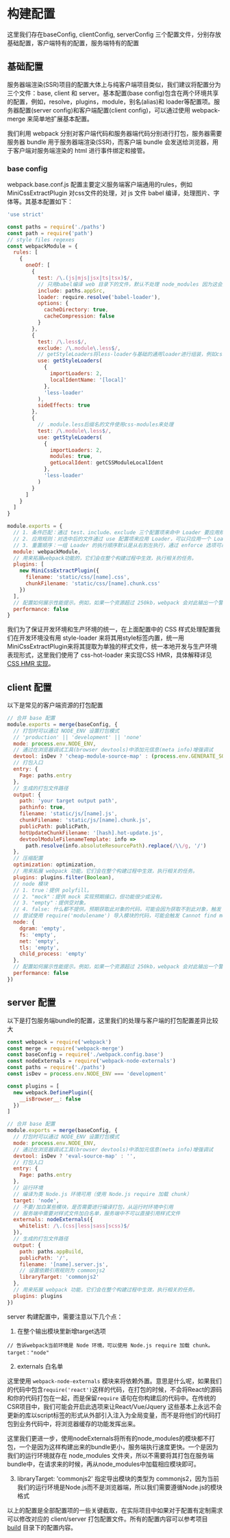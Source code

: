 # 构建配置

这里我们存在baseConfig, clientConfig, serverConfig 三个配置文件，分别存放基础配置，客户端特有的配置，服务端特有的配置
## 基础配置

服务器端渲染(SSR)项目的配置大体上与纯客户端项目类似，我们建议将配置分为三个文件：base, client 和 server。基本配置(base config)包含在两个环境共享的配置，例如，resolve，plugins，module，别名(alias)和 loader等配置项。服务器配置(server config)和客户端配置(client config)，可以通过使用 webpack-merge 来简单地扩展基本配置。

我们利用 webpack 分别对客户端代码和服务器端代码分别进行打包，服务器需要服务器 bundle 用于服务器端渲染(SSR)，而客户端 bundle 会发送给浏览器，用于客户端对服务端渲染的 html 进行事件绑定和接管。

###  base config

webpack.base.conf.js 配置主要定义服务端客户端通用的rules，例如 MiniCssExtractPlugin 对css文件的处理，对 js 文件 babel 编译，处理图片、字体等。其基本配置如下：

```javascript
'use strict'

const paths = require('./paths')
const path = require('path')
// style files regexes
const webpackModule = {
  rules: [
    {
      oneOf: [
        {
          test: /\.(js|mjs|jsx|ts|tsx)$/,
          // 只用babel编译 web 目录下的文件，默认不处理 node_modules 因为这会拖慢你的构建速度，如果有特殊 node_modules 模块编译需求，可以在这里自行添加
          include: paths.appSrc,
          loader: require.resolve('babel-loader'),
          options: {
            cacheDirectory: true,
            cacheCompression: false
          }
        },
        {
          test: /\.less$/,
          exclude: /\.module\.less$/,
          // getStyleLoaders将less-loader与基础的通用loader进行组装，例如css-loader,postcss-loader等
          use: getStyleLoaders(
            {
              importLoaders: 2,
              localIdentName: '[local]'
            },
            'less-loader'
          ),
          sideEffects: true
        },
        {
          // .module.less后缀名的文件使用css-modules来处理
          test: /\.module\.less$/,
          use: getStyleLoaders(
            {
              importLoaders: 2,
              modules: true,
              getLocalIdent: getCSSModuleLocalIdent
            },
            'less-loader'
          )
        }
      ]
    }
  ]
}

module.exports = {
  // 1. 条件匹配：通过 test、include、exclude 三个配置项来命中 Loader 要应用规则的文件。
  // 2. 应用规则：对选中后的文件通过 use 配置项来应用 Loader，可以只应用一个 Loader 或者按照从后往前的顺序应用一组 Loader，同时还可以分别给Loader 传入参数。
  // 3. 重置顺序：一组 Loader 的执行顺序默认是从右到左执行，通过 enforce 选项可以让其中一个 Loader 的执行顺序放到最前或者最后。
  module: webpackModule,
  // 用来拓展webpack功能的，它们会在整个构建过程中生效，执行相关的任务。
  plugins: [
    new MiniCssExtractPlugin({
      filename: 'static/css/[name].css',
      chunkFilename: 'static/css/[name].chunk.css'
    })
  ],
  // 配置如何展示性能提示。例如，如果一个资源超过 250kb，webpack 会对此输出一个警告来通知你。
  performance: false
}
```

我们为了保证开发环境和生产环境的统一，在上面配置中的 CSS 样式处理配置我们在开发环境没有用 style-loader 来将其用style标签内置，统一用MiniCssExtractPlugin来将其提取为单独的样式文件，统一本地开发与生产环境表现形式，这里我们使用了 css-hot-loader 来实现CSS HMR，具体解释详见 [CSS HMR 实现](/guide/hmr.html#css-hmr-实现)。

## client 配置

以下是常见的客户端资源的打包配置

```javascript
// 合并 base 配置
module.exports = merge(baseConfig, {
  // 打包时可以通过 NODE_ENV 设置打包模式
  // 'production' || 'development' || 'none'
  mode: process.env.NODE_ENV,
  // 通过在浏览器调试工具(browser devtools)中添加元信息(meta info)增强调试
  devtool: isDev ? 'cheap-module-source-map' : (process.env.GENERATE_SOURCEMAP !== 'false' ? 'source-map' : false),
  // 打包入口
  entry: {
    Page: paths.entry
  },
  // 生成的打包文件路径
  output: {
    path: 'your target output path',
    pathinfo: true,
    filename: 'static/js/[name].js',
    chunkFilename: 'static/js/[name].chunk.js',
    publicPath: publicPath,
    hotUpdateChunkFilename: '[hash].hot-update.js',
    devtoolModuleFilenameTemplate: info =>
      path.resolve(info.absoluteResourcePath).replace(/\\/g, '/')
  },
  // 压缩配置
  optimization: optimization,
  // 用来拓展 webpack 功能，它们会在整个构建过程中生效，执行相关的任务。
  plugins: plugins.filter(Boolean),
  // node 模块
  // 1. true：提供 polyfill。
  // 2. "mock"：提供 mock 实现预期接口，但功能很少或没有。
  // 3. "empty"：提供空对象。
  // 4. false: 什么都不提供。预期获取此对象的代码，可能会因为获取不到此对象，触发 ReferenceError 而崩溃。
  // 尝试使用 require('modulename') 导入模块的代码，可能会触发 Cannot find module "modulename" 错误。
  node: {
    dgram: 'empty',
    fs: 'empty',
    net: 'empty',
    tls: 'empty',
    child_process: 'empty'
  },
  // 配置如何展示性能提示。例如，如果一个资源超过 250kb，webpack 会对此输出一个警告来通知你。
  performance: false
})
```

## server 配置

以下是打包服务端bundle的配置，这里我们的处理与客户端的打包配置差异比较大

```js
const webpack = require('webpack')
const merge = require('webpack-merge')
const baseConfig = require('./webpack.config.base')
const nodeExternals = require('webpack-node-externals')
const paths = require('./paths')
const isDev = process.env.NODE_ENV === 'development'

const plugins = [
  new webpack.DefinePlugin({
    __isBrowser__: false
  })
]

// 合并 base 配置
module.exports = merge(baseConfig, {
  // 打包时可以通过 NODE_ENV 设置打包模式
  mode: process.env.NODE_ENV,
  // 通过在浏览器调试工具(browser devtools)中添加元信息(meta info)增强调试
  devtool: isDev ? 'eval-source-map' : '',
  // 打包入口
  entry: {
    Page: paths.entry
  },
  // 运行环境
  // 编译为类 Node.js 环境可用（使用 Node.js require 加载 chunk）
  target: 'node',
  // 不要/加白某些模块，是否需要进行编译打包，从运行时环境中引用
  // 服务端中需要对样式文件加白名单，服务端中不可以直接引用样式文件
  externals: nodeExternals({
    whitelist: /\.(css|less|sass|scss)$/
  }),
  // 生成的打包文件路径
  output: {
    path: paths.appBuild,
    publicPath: '/',
    filename: '[name].server.js',
    // 设置依赖引用规则为 commonjs2
    libraryTarget: 'commonjs2'
  },
  // 用来拓展 webpack 功能，它们会在整个构建过程中生效，执行相关的任务。
  plugins: plugins
})
```

server 构建配置中，需要注意以下几个点：

1. 在整个输出模块里新增target选项

```
// 告诉webpack当前环境是 Node 环境，可以使用 Node.js require 加载 chunk。
target："node"
```

2. externals 白名单

这里使用 `webpack-node-externals` 模块来将依赖外置。意思是什么呢，如果我们的代码中包含`require('react')`这样的代码，在打包的时候，不会将React的源码和你的代码打包在一起，而是保留`require` 语句在你构建后的代码中。在传统的CSR项目中，我们可能会开启此选项来让React/Vue/Jquery 这些基本上永远不会更新的库以script标签的形式从外部引入注入为全局变量，而不是将他们的代码打包到业务代码中，将浏览器缓存的功能发挥出来。

这里我们更进一步，使用nodeExternals将所有的node_modules的模块都不打包，一个是因为这样构建出来的bundle更小，服务端执行速度更快。一个是因为我们的运行环境就存在 node_modules 文件夹，所以不需要将其打包在服务端bundle中，在请求来的时候，再从node_modules中加载相应模块即可。

3. libraryTarget: 'commonjs2' 指定导出模块的类型为 commonjs2，因为当前我们的运行环境是Node.js而不是浏览器端，所以我们需要遵循Node.js的模块格式


以上的配置是全部配置项的一些关键截取，在实际项目中如果对于配置有定制需求可以修改对应的 client/server 打包配置文件。所有的配置内容可以参考项目 [build](https://github.com/ykfe/egg-react-ssr/tree/master/build) 目录下的配置内容。
